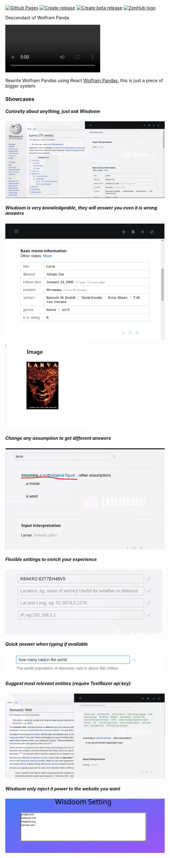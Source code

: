 [![Github Pages](https://github.com/nhannht/wisdoom/actions/workflows/github_pages.yml/badge.svg)](https://github.com/nhannht/wisdoom/actions/workflows/github_pages.yml)
[![Create release](https://github.com/nhannht/wisdoom/actions/workflows/release.yml/badge.svg)](https://github.com/nhannht/wisdoom/actions/workflows/release.yml)
[![Create beta release](https://github.com/nhannht/wisdoom/actions/workflows/release-beta.yml/badge.svg)](https://github.com/nhannht/wisdoom/actions/workflows/release-beta.yml)
<a href="https://zenhub.com"><img src="https://dxssrr2j0sq4w.cloudfront.net/3.2.0/img/external/zenhub-badge.png" alt="ZenHub logo"></a>

Descendant of Wolfram Panda

<video controls>
<source src="https://user-images.githubusercontent.com/69144096/211085462-81b60003-da61-4f71-a1d4-821f93afb858.mp4" 
type=video/mp4>
</video>

Rewrite Wolfram Pandas using React [Wolfram Pandas](https://github.com/nhannht/wolfram-panda), this is just a piece of
bigger system.

### Showcases
##### Curiosity about anything, just ask Wisdoom
![pic1](showcases/pic1.png)

##### Wisdoom is very knowledgeable, they will answer you even it is wrong answers
![pic2](showcases/pic2.png)
![pic3](showcases/pic3.png)

##### Change any assumption to get different answers
![pic4](showcases/pic4.png)

##### Flexible settings to enrich your experience
![pic5](showcases/pic5.png)

##### Quick answer when typing if available
![pic6](showcases/pic6.png)

##### Suggest most relevant entities (require TextRazor api key)
![pic7](showcases/pic7.png)

##### Wisdoom only inject it power to the website you want
![pic8](showcases/pic8.png)